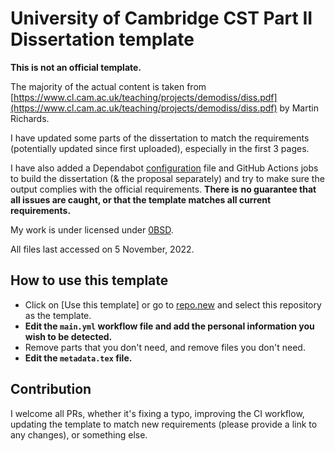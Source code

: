 # University of Cambridge CST Part II Dissertation template

**This is not an official template.**

The majority of the actual content is taken from [https://www.cl.cam.ac.uk/teaching/projects/demodiss/diss.pdf](https://www.cl.cam.ac.uk/teaching/projects/demodiss/diss.pdf) by Martin Richards.

I have updated some parts of the dissertation to match the requirements (potentially updated since first uploaded), especially in the first 3 pages.

I have also added a Dependabot [configuration](https://docs.github.com/en/code-security/dependabot/dependabot-version-updates/configuration-options-for-the-dependabot.yml-file) file and GitHub Actions jobs to build the dissertation (& the proposal separately) and try to make sure the output complies with the official requirements. **There is no guarantee that all issues are caught, or that the template matches all current requirements.**

My work is under licensed under [0BSD](https://en.wikipedia.org/wiki/Public-domain-equivalent_license).

All files last accessed on 5 November, 2022.

## How to use this template

- Click on \[Use this template\] or go to [repo.new](https://repo.new) and select this repository as the template.
- **Edit the `main.yml` workflow file and add the personal information you wish to be detected.**
- Remove parts that you don't need, and remove files you don't need.
- **Edit the `metadata.tex` file.**

## Contribution

I welcome all PRs, whether it's fixing a typo, improving the CI workflow, updating the template to match new requirements (please provide a link to any changes), or something else.
